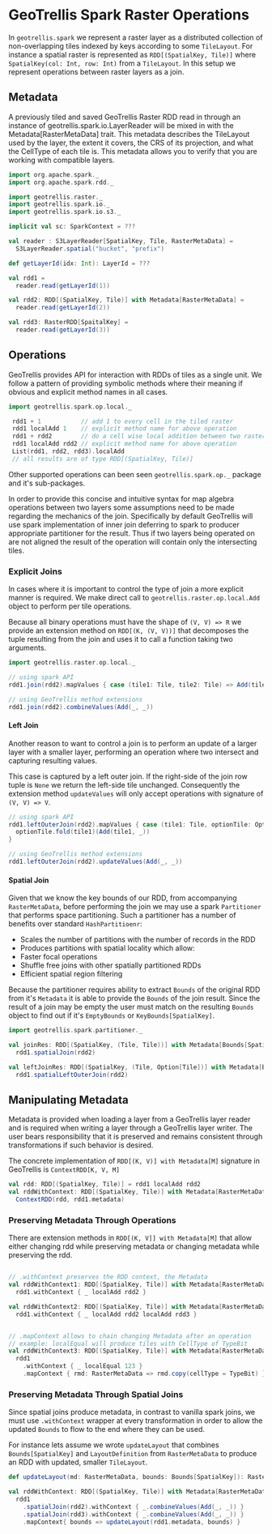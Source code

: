 # GeoTrellis Spark Raster Operations

In `geotrellis.spark` we represent a raster layer as a distributed collection of non-overlapping tiles indexed by keys according to some `TileLayout`. For instance a spatial raster is represented as `RDD[(SpatialKey, Tile)]` where `SpatialKey(col: Int, row: Int)` from a `TileLayout`. In this setup we represent operations between raster layers as a join.

## Metadata

A previously tiled and saved GeoTrellis Raster RDD read in through an instance of geotrellis.spark.io.LayerReader will be mixed in with the Metadata[RasterMetaData] trait. This metadata describes the TileLayout used by the layer, the extent it covers, the CRS of its projection, and what the CellType of each tile is. This metadata allows you to verify that you are working with compatible layers.

```scala
import org.apache.spark._
import org.apache.spark.rdd._

import geotrellis.raster._
import geotrellis.spark.io._
import geotrellis.spark.io.s3._

implicit val sc: SparkContext = ???

val reader : S3LayerReader[SpatialKey, Tile, RasterMetaData] = 
  S3LayerReader.spatial("bucket", "prefix")

def getLayerId(idx: Int): LayerId = ???

val rdd1 =
  reader.read(getLayerId(1))

val rdd2: RDD[(SpatialKey, Tile)] with Metadata[RasterMetaData] =
  reader.read(getLayerId(2))

val rdd3: RasterRDD[SpaitalKey] =
  reader.read(getLayerId(3))
```

## Operations

GeoTrellis provides API for interaction with RDDs of tiles as a single unit. We follow a pattern of providing symbolic methods where their meaning if obvious and explicit method names in all cases.

```scala
import geotrellis.spark.op.local._

 rdd1 + 1           // add 1 to every cell in the tiled raster
 rdd1 localAdd 1    // explicit method name for above operation
 rdd1 + rdd2        // do a cell wise local addition between two rasters
 rdd1 localAdd rdd2 // explicit method name for above operation
 List(rdd1, rdd2, rdd3).localAdd
 // all results are of type RDD[(SpatialKey, Tile)]
```

Other supported operations can been seen `geotrellis.spark.op._` package and it's sub-packages.

In order to provide this concise and intuitive syntax for map algebra operations between two layers some assumptions need to be made regarding the mechanics of the join. Specifically by default GeoTrellis will use spark implementation of inner join deferring to spark to producer appropriate partitioner for the result. Thus if two layers being operated on are not aligned the result of the operation will contain only the intersecting tiles.

### Explicit Joins

In cases where it is important to control the type of join a more explicit manner is required.
We make direct call to `geotrellis.raster.op.local.Add` object to perform per tile operations.

Because all binary operations must have the shape of `(V, V) => R` we provide an extension method on `RDD[(K, (V, V))]` that decomposes the tuple resulting from the join and uses it to call a function taking two arguments.


```scala
import geotrellis.raster.op.local._

// using spark API
rdd1.join(rdd2).mapValues { case (tile1: Tile, tile2: Tile) => Add(tile1, tile2) }

// using GeoTrellis method extensions
rdd1.join(rdd2).combineValues(Add(_, _))
```

#### Left Join

Another reason to want to control a join is to perform an update of a larger layer with a smaller layer, performing an operation where two intersect and capturing resulting values. 

This case is captured by a left outer join. If the right-side of the join row tuple is `None` we return the left-side tile unchanged. Consequently the extension method `updateValues` will only accept operations with signature of `(V, V) => V`.


```scala
// using spark API
rdd1.leftOuterJoin(rdd2).mapValues { case (tile1: Tile, optionTile: Option[Tile]) => 
  optionTile.fold(tile1)(Add(tile1, _)) 
}

// using GeoTrellis method extensions
rdd1.leftOuterJoin(rdd2).updateValues(Add(_, _))
```

#### Spatial Join

Given that we know the key bounds of our RDD, from accompanying `RasterMetaData`, before performing the join we may use a spark `Partitioner` that performs space partitioning. Such a partitioner has a number of benefits over standard `HashPartitioenr`:

- Scales the number of partitions with the number of records in the RDD
- Produces partitions with spatial locality which allow:
- Faster focal operations
- Shuffle free joins with other spatially partitioned RDDs
- Efficient spatial region filtering

Because the partitioner requires ability to extract `Bounds` of the original RDD from it's `Metadata` it is able to provide the `Bounds` of the join result. Since the result of a join may be empty the user must match on the resulting `Bounds` object to find out if it's `EmptyBounds` or `KeyBounds[SpatialKey]`.

```scala
import geotrellis.spark.partitioner._

val joinRes: RDD[(SpatialKey, (Tile, Tile))] with Metadata[Bounds[SpatialKey]] = 
  rdd1.spatialJoin(rdd2)

val leftJoinRes: RDD[(SpatialKey, (Tile, Option[Tile])] with Metadata[Bounds[SpatialKey]] = 
  rdd1.spatialLeftOuterJoin(rdd2)
```

## Manipulating Metadata

Metadata is provided when loading a layer from a GeoTrellis layer reader and is required when writing a layer through a GeoTrellis layer writer. The user bears responsibility that it is preserved and remains consistent through transformations if such behavior is desired.

The concrete implementation of `RDD[(K, V)] with Metadata[M]` signature in GeoTrellis is `ContextRDD[K, V, M]`

```scala
val rdd: RDD[(SpatialKey, Tile)] = rdd1 localAdd rdd2
val rddWithContext: RDD[(SpatialKey, Tile)] with Metadata[RasterMetaData] = 
  ContextRDD(rdd, rdd1.metadata)
```

### Preserving Metadata Through Operations

There are extension methods in `RDD[(K, V]] with Metadata[M]` that allow either changing rdd while preserving metadata or changing metadata while preserving the rdd.

```scala

// .withContext preserves the RDD context, the Metadata
val rddWithContext1: RDD[(SpatialKey, Tile)] with Metadata[RasterMetaData] = 
  rdd1.withContext { _ localAdd rdd2 } 

val rddWithContext2: RDD[(SpatialKey, Tile)] with Metadata[RasterMetaData] = 
  rdd1.withContext { _ localAdd rdd2 localAdd rdd3 } 


// .mapContext allows to chain changing Metadata after an operation
// example: localEqual will produce tiles with CellType of TypeBit
val rddWithContext3: RDD[(SpatialKey, Tile)] with Metadata[RasterMetaData] =     
  rdd1
    .withContext { _ localEqual 123 }
    .mapContext { rmd: RasterMetaData => rmd.copy(cellType = TypeBit) }
```

### Preserving Metadata Through Spatial Joins

Since spatial joins produce metadata, in contrast to vanilla spark joins, we must use `.withContext` wrapper at every transformation in order to allow the updated `Bounds` to flow to the end where they can be used.

For instance lets assume we wrote `updateLayout` that combines `Bounds[SpatialKey]` and `LayoutDefinition` from `RasterMetaData` to produce an RDD with updated, smaller `TileLayout`.

```scala
def updateLayout(md: RasterMetaData, bounds: Bounds[SpatialKey]): RasterMetaData = ???

val rddWithContext: RDD[(SpatialKey, Tile)] with Metadata[RasterMetaData] =     
  rdd1 
    .spatialJoin(rdd2).withContext { _.combineValues(Add(_, _)) }
    .spatialJoin(rdd3).withContext { _.combineValues(Add(_, _)) }
    .mapContext{ bounds => updateLayout(rdd1.metadata, bounds) }  
```
